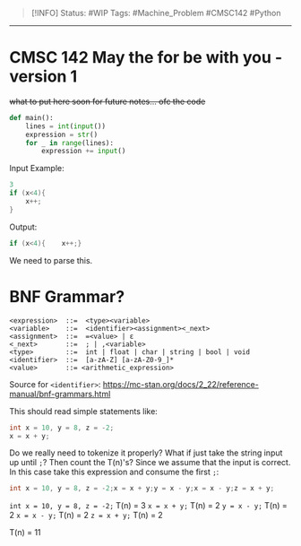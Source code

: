> [!INFO]
> Status: #WIP
> Tags: #Machine_Problem #CMSC142 #Python

----
# CMSC 142 May the for be with you - version 1
~~what to put here soon for future notes... ofc the code~~

```python
def main():
    lines = int(input())
    expression = str()
    for _ in range(lines):
        expression += input()
```

Input Example:
```c++
3
if (x<4){
	x++;
}
```

Output:
```c++
if (x<4){    x++;}
```
We need to parse this.

# BNF Grammar?
```bnf
<expression>  ::=  <type><variable>
<variable>    ::=  <identifier><assignment><_next>
<assignment>  ::=  =<value> | ε
<_next>       ::=  ; | ,<variable>
<type>        ::=  int | float | char | string | bool | void
<identifier>  ::=  [a-zA-Z] [a-zA-Z0-9_]*
<value>       ::= <arithmetic_expression>
```
Source for `<identifier>`: https://mc-stan.org/docs/2_22/reference-manual/bnf-grammars.html

This should read simple statements like:
```c++
int x = 10, y = 8, z = -2;
x = x + y; 
```

Do we really need to tokenize it properly? What if just take the string input up until `;`? Then count the T(n)'s? Since we assume that the input is correct.
In this case take this expression and consume the first `;`:
```c++
int x = 10, y = 8, z = -2;x = x + y;y = x - y;x = x - y;z = x + y;
```
`int x = 10, y = 8, z = -2;` T(n) = 3
`x = x + y;` T(n) = 2
`y = x - y;` T(n) = 2
`x = x - y;` T(n) = 2
`z = x + y;` T(n) = 2

T(n) = 11

